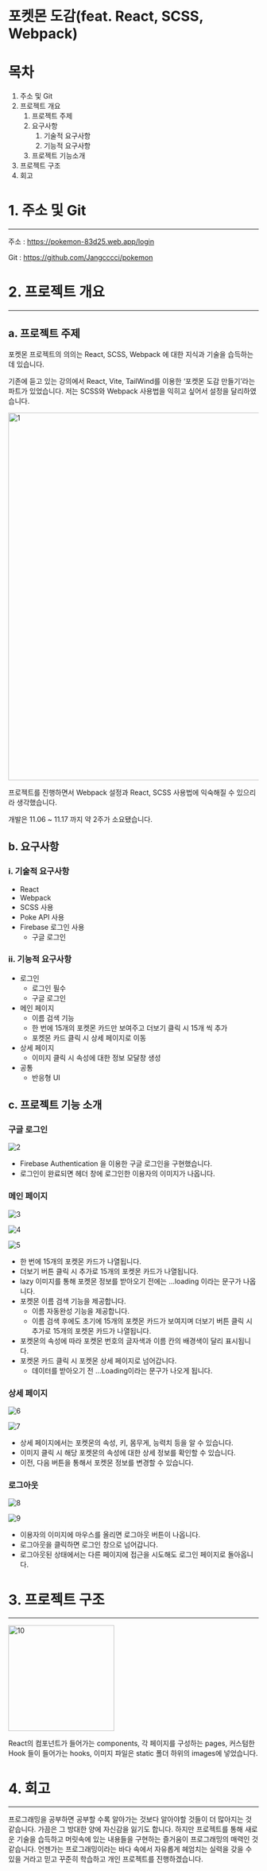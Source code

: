 # 포켓몬 도감(feat. React, SCSS, Webpack)

# 목차

1. 주소 및 Git
2. 프로젝트 개요
    1. 프로젝트 주제
    2. 요구사항
        1. 기술적 요구사항
        2. 기능적 요구사항
    3. 프로젝트 기능소개
3. 프로젝트 구조
4. 회고

# 1. 주소 및 Git

---

주소 : https://pokemon-83d25.web.app/login

Git : https://github.com/Jangcccci/pokemon

# 2. 프로젝트 개요

---

## a. 프로젝트 주제

포켓몬 프로젝트의 의의는 React, SCSS, Webpack 에 대한 지식과 기술을 습득하는 데 있습니다.

기존에 듣고 있는 강의에서 React, Vite, TailWind를 이용한 ‘포켓몬 도감 만들기’라는 파트가 있었습니다. 저는 SCSS와 Webpack 사용법을 익히고 싶어서 설정을 달리하였습니다.

<img width="740" alt="1" src="https://github.com/Jangcccci/pokemon/assets/114918904/e15c6170-e12e-4725-8cb5-aa80c36c2983">

프로젝트를 진행하면서 Webpack 설정과 React, SCSS 사용법에 익숙해질 수 있으리라 생각했습니다.

개발은 11.06 ~ 11.17 까지 약 2주가 소요됐습니다.

## b. 요구사항

### i. 기술적 요구사항

- React
- Webpack
- SCSS 사용
- Poke API 사용
- Firebase 로그인 사용
    - 구글 로그인

### ii. 기능적 요구사항

- 로그인
    - 로그인 필수
    - 구글 로그인
- 메인 페이지
    - 이름 검색 기능
    - 한 번에 15개의 포켓몬 카드만 보여주고 더보기 클릭 시 15개 씩 추가
    - 포켓몬 카드 클릭 시 상세 페이지로 이동
- 상세 페이지
    - 이미지 클릭 시 속성에 대한 정보 모달창 생성
- 공통
    - 반응형 UI

## c. 프로젝트 기능 소개

### 구글 로그인

![2](https://github.com/Jangcccci/pokemon/assets/114918904/dd4a5fbf-d6b5-4fb9-aba3-04a4f5561551)

- Firebase Authentication 을 이용한 구글 로그인을 구현했습니다.
- 로그인이 완료되면 헤더 창에 로그인한 이용자의 이미지가 나옵니다.

### 메인 페이지

![3](https://github.com/Jangcccci/pokemon/assets/114918904/c24d9530-7cf7-467c-be4b-cec7321eb146)

![4](https://github.com/Jangcccci/pokemon/assets/114918904/af419b90-f734-40d5-994a-43ebeaa71620)

![5](https://github.com/Jangcccci/pokemon/assets/114918904/8d66bea9-b608-4fdf-ba38-6b55b585dced)

- 한 번에 15개의 포켓몬 카드가 나열됩니다.
- 더보기 버튼 클릭 시 추가로 15개의 포켓몬 카드가 나열됩니다.
- lazy 이미지를 통해 포켓몬 정보를 받아오기 전에는 …loading 이라는 문구가 나옵니다.
- 포켓몬 이름 검색 기능을 제공합니다.
    - 이름 자동완성 기능을 제공합니다.
    - 이름 검색 후에도 초기에 15개의 포켓몬 카드가 보여지며 더보기 버튼 클릭 시 추가로 15개의 포켓몬 카드가 나열됩니다.
- 포켓몬의 속성에 따라 포켓몬 번호의 글자색과 이름 칸의 배경색이 달리 표시됩니다.
- 포켓몬 카드 클릭 시 포켓몬 상세 페이지로 넘어갑니다.
    - 데이터를 받아오기 전 …Loading이라는 문구가 나오게 됩니다.

### 상세 페이지

![6](https://github.com/Jangcccci/pokemon/assets/114918904/cf3ebcb7-0bbe-4435-9a18-21464739e9a4)

![7](https://github.com/Jangcccci/pokemon/assets/114918904/6053d49f-56e0-41c8-815f-5cbcc7ea56f0)

- 상세 페이지에서는 포켓몬의 속성, 키, 몸무게, 능력치 등을 알 수 있습니다.
- 이미지 클릭 시 해당 포켓몬의 속성에 대한 상세 정보를 확인할 수 있습니다.
- 이전, 다음 버튼을 통해서 포켓몬 정보를 변경할 수 있습니다.

### 로그아웃

![8](https://github.com/Jangcccci/pokemon/assets/114918904/c13c0328-2a65-4df0-b08c-326c6ad9a20f)

![9](https://github.com/Jangcccci/pokemon/assets/114918904/ecbf206e-523b-4585-adf4-d26c81b2f414)


- 이용자의 이미지에 마우스를 올리면 로그아웃 버튼이 나옵니다.
- 로그아웃을 클릭하면 로그인 창으로 넘어갑니다.
- 로그아웃된 상태에서는 다른 페이지에 접근을 시도해도 로그인 페이지로 돌아옵니다.

# 3. 프로젝트 구조

---

<img width="213" alt="10" src="https://github.com/Jangcccci/pokemon/assets/114918904/a289dd0d-91e6-4376-822e-1b4a637d6fee">

React의 컴포넌트가 들어가는 components, 각 페이지를 구성하는 pages, 커스텀한 Hook 들이 들어가는 hooks, 이미지 파일은 static 폴더 하위의 images에 넣었습니다.

# 4. 회고

---

프로그래밍을 공부하면 공부할 수록 알아가는 것보다 알아야할 것들이 더 많아지는 것 같습니다. 가끔은 그 방대한 양에 자신감을 잃기도 합니다. 하지만 프로젝트를 통해 새로운 기술을 습득하고 머릿속에 있는 내용들을 구현하는 즐거움이 프로그래밍의 매력인 것 같습니다. 언젠가는 프로그래밍이라는 바다 속에서 자유롭게 헤엄치는 실력을 갖을 수 있을 거라고 믿고 꾸준히 학습하고 개인 프로젝트를 진행하겠습니다.
